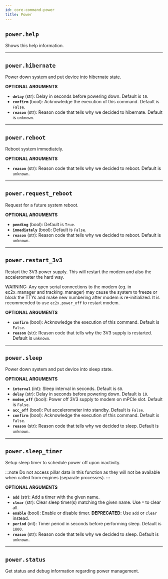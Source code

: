 ```yaml
---
id: core-command-power
title: Power
---
```


## `power.help`

Shows this help information.


----
## `power.hibernate`

Power down system and put device into hibernate state.

**OPTIONAL ARGUMENTS**

  - **`delay`** (str): Delay in seconds before powering down. Default is `10`.
  - **`confirm`** (bool): Acknowledge the execution of this command. Default is `False`.
  - **`reason`** (str): Reason code that tells why we decided to hibernate. Default is `unknown`.


----
## `power.reboot`

Reboot system immediately.

**OPTIONAL ARGUMENTS**

  - **`reason`** (str): Reason code that tells why we decided to reboot. Default is `unknown`.


----
## `power.request_reboot`

Request for a future system reboot.

**OPTIONAL ARGUMENTS**

  - **`pending`** (bool): Default is `True`.
  - **`immediately`** (bool): Default is `False`.
  - **`reason`** (str): Reason code that tells why we decided to reboot. Default is `unknown`.


----
## `power.restart_3v3`

Restart the 3V3 power supply. This will restart the modem and also the accelerometer the hard way.

WARNING: Any open serial connections to the modem (eg. in ec2x_manager and tracking_manager) may cause the system to freeze or block the TTYs and make new numbering after modem is re-initialized. It is recommended to use `ec2x.power_off` to restart modem.

**OPTIONAL ARGUMENTS**

  - **`confirm`** (bool): Acknowledge the execution of this command. Default is `False`.
  - **`reason`** (str): Reason code that tells why the 3V3 supply is restarted. Default is `unknown`.


----
## `power.sleep`

Power down system and put device into sleep state.

**OPTIONAL ARGUMENTS**

  - **`interval`** (int): Sleep interval in seconds. Default is `60`.
  - **`delay`** (str): Delay in seconds before powering down. Default is `10`.
  - **`modem_off`** (bool): Power off 3V3 supply to modem on mPCIe slot. Default is `False`.
  - **`acc_off`** (bool): Put accelerometer into standby. Default is `False`.
  - **`confirm`** (bool): Acknowledge the execution of this command. Default is `False`.
  - **`reason`** (str): Reason code that tells why we decided to sleep. Default is `unknown`.


----
## `power.sleep_timer`

Setup sleep timer to schedule power off upon inactivity.

:::note
Do not access pillar data in this function as they will not be available when called from engines (separate processes).
:::

**OPTIONAL ARGUMENTS**

  - **`add`** (str): Add a timer with the given name.
  - **`clear`** (str): Clear sleep timer(s) matching the given name. Use `*` to clear all.
  - **`enable`** (bool): Enable or disable timer. __DEPRECATED__: Use `add` or `clear` instead.
  - **`period`** (int): Timer period in seconds before performing sleep. Default is `1800`.
  - **`reason`** (str): Reason code that tells why we decided to sleep. Default is `unknown`.


----
## `power.status`

Get status and debug information regarding power management.
